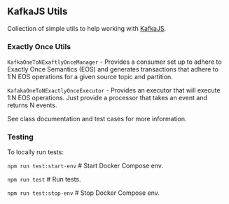 ## KafkaJS Utils

Collection of simple utils to help working with [KafkaJS](https://kafka.js.org/).

### Exactly Once Utils

`KafkaOneToNExaftlyOnceManager` - Provides a consumer set up to adhere to Exactly Once Semantics (EOS) and generates transactions that adhere to 1:N EOS operations for a given source topic and partition.

`KafakaOneToNExactlyOnceExecutor` - Provides an executor that will execute 1:N EOS operations. Just provide a processor that takes an event and returns N events.

See class documentation and test cases for more information.

### Testing

To locally run tests:

`npm run test:start-env` # Start Docker Compose env.

`npm run test` # Run tests.

`npm run test:stop-env` # Stop Docker Compose env.
